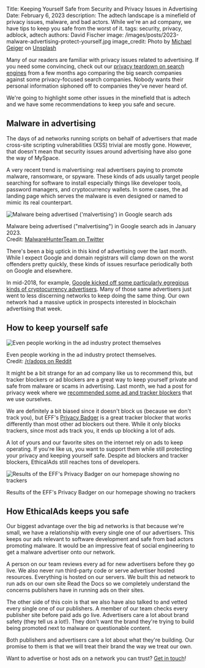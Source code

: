 Title: Keeping Yourself Safe from Security and Privacy Issues in Advertising
Date: February 6, 2023
description: The adtech landscape is a minefield of privacy issues, malware, and bad actors. While we're an ad company, we have tips to keep you safe from the worst of it.
tags: security, privacy, adblock, adtech
authors: David Fischer
image: /images/posts/2023-malware-advertising-protect-yourself.jpg
image_credit: <span>Photo by <a href="https://unsplash.com/@jackson_893?utm_source=unsplash&utm_medium=referral&utm_content=creditCopyText">Michael Geiger</a> on <a href="https://unsplash.com/photos/JJPqavJBy_k?utm_source=unsplash&utm_medium=referral&utm_content=creditCopyText">Unsplash</a></span>


Many of our readers are familiar with privacy issues related to advertising.
If you need some convincing, check out our [privacy teardown on search engines]({filename}../posts/2022-privacy-teardown-search-engines.md) from a few months ago
comparing the big search companies against some privacy-focused search companies.
Nobody wants their personal information siphoned off to companies they've never heard of.

We're going to highlight some other issues in the minefield that is adtech
and we have some recommendations to keep you safe and secure.


## Malware in advertising

The days of ad networks running scripts on behalf of advertisers
that made cross-site scripting vulnerabilities (XSS) trivial are mostly gone.
However, that doesn't mean that security issues around advertising have also gone the way of MySpace.

A very recent trend is malvertising: real advertisers paying to promote malware,
ransomware, or spyware. These kinds of ads usually target people searching for software to install
especially things like developer tools, password managers, and cryptocurrency wallets.
In some cases, the ad landing page which serves the malware is even designed or named to mimic its real counterpart.

<div class="postimage text-center">
  <img class="w-50 shadow-lg" src="{static}../images/posts/2023-malvertising-on-google.png" alt="Malware being advertised ('malvertising') in Google search ads">
  <p>Malware being advertised ("malvertising") in Google search ads in January 2023. <br>Credit: <a href="https://twitter.com/malwrhunterteam/status/1616565189754900480" rel="noopener nofollow">MalwareHunterTeam on Twitter</a></p>
</div>

There's been a big uptick in this kind of advertising over the last month.
While I expect Google and domain registrars will clamp down on the worst offenders pretty quickly,
these kinds of issues resurface periodically both on Google and elsewhere.

In mid-2018, for example, [Google kicked off some particularly egregious kinds of cryptocurrency advertisers](https://support.google.com/adspolicy/answer/7648803).
Many of those same advertisers just went to less discerning networks to keep doing the same thing.
Our own network had a massive uptick in prospects interested in blockchain advertising that week.


## How to keep yourself safe

<div class="postimage text-center">
  <img class="w-50 shadow-lg" src="{static}../images/posts/2023-ad-blocker-meme.jpg" alt="Even people working in the ad industry protect themselves">
  <p>Even people working in the ad industry protect themselves. <br>Credit: <a href="https://www.reddit.com/r/adops/comments/yrrmsn/i_feel_seen/" rel="noopener nofollow">/r/adops on Reddit</a></p>
</div>

It might be a bit strange for an ad company like us to recommend this,
but tracker blockers or ad blockers are a great way to keep yourself private and safe
from malware or scams in advertising.
Last month, we had a post for privacy week
where we [recommended some ad and tracker blockers]({filename}../posts/2023-data-privacy-week.md#ad-blockers)
that we use ourselves.

We are definitely a bit biased since it doesn't block us (because we don't track you),
but EFF's [Privacy Badger](https://privacybadger.org/) is a great tracker blocker
that works differently than most other ad blockers out there.
While it only blocks trackers, since most ads track you, it ends up blocking a lot of ads.

A lot of yours and our favorite sites on the internet rely on ads to keep operating.
If you're like us, you want to support them while still protecting your privacy
and keeping yourself safe.
Despite ad blockers and tracker blockers, EthicalAds still reaches tons of developers.

<div class="postimage text-center">
  <img class="w-75 shadow-lg" src="{static}../images/posts/2023-privacy-badger-notrackers.png" alt="Results of the EFF's Privacy Badger on our homepage showing no trackers">
  <p>Results of the EFF's Privacy Badger on our homepage showing no trackers</p>
</div>


## How EthicalAds keeps you safe

Our biggest advantage over the big ad networks is that because we're small,
we have a relationship with every single one of our advertisers.
This keeps our ads relevant to software development and safe from bad actors promoting malware.
It would be an impressive feat of social engineering to get a malware advertiser
onto our network.

A person on our team reviews every ad for new advertisers before they go live.
We also never run third-party code or serve advertiser hosted resources.
Everything is hosted on our servers.
We built this ad network to run ads on our own site Read the Docs so we completely understand
the concerns publishers have in running ads on their sites.

The other side of this coin is that we also have also talked to and vetted every single
one of our publishers.
A member of our team checks every publisher site before paid ads go live.
Advertisers care a lot about brand safety (they tell us a lot!).
They don't want the brand they're trying to build
being promoted next to malware or questionable content.

Both publishers and advertisers care a lot about what they're building.
Our promise to them is that we will treat their brand the way we treat our own.

Want to advertise or host ads on a network you can trust?
[Get in touch]({filename}../pages/contact.md)!
